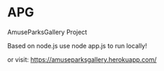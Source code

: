 # APG
AmuseParksGallery Project

Based on node.js
use node app.js to run locally! 

or visit: https://amuseparksgallery.herokuapp.com/
